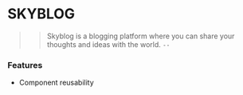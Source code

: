 # SKYBLOG
>> Skyblog is a blogging platform where you can share your thoughts and ideas with the world.
`--`


### Features
- Component reusability
